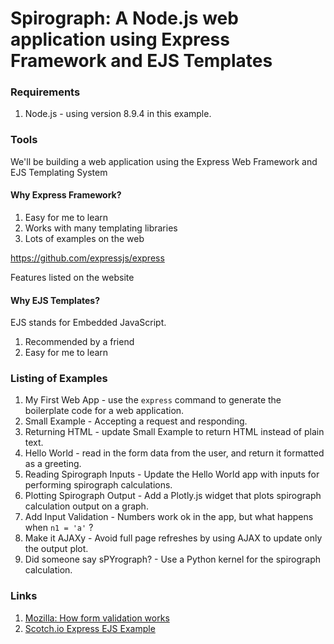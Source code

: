 # Spirograph: A Node.js web application using Express Framework and EJS Templates


### Requirements

1. Node.js - using version 8.9.4 in this example.


### Tools

We'll be building a web application using the Express Web Framework and EJS Templating System


#### Why Express Framework?
1. Easy for me to learn
2. Works with many templating libraries
3. Lots of examples on the web

https://github.com/expressjs/express

Features listed on the website


#### Why EJS Templates?

EJS stands for Embedded JavaScript.

1. Recommended by a friend
2. Easy for me to learn


### Listing of Examples

1. My First Web App - use the ```express``` command to generate the boilerplate code for a web application.
2. Small Example - Accepting a request and responding.
3. Returning HTML - update Small Example to return HTML instead of plain text.
4. Hello World - read in the form data from the user, and return it formatted as a greeting.
5. Reading Spirograph Inputs - Update the Hello World app with inputs for performing spirograph calculations.
6. Plotting Spirograph Output - Add a Plotly.js widget that plots spirograph calculation output on a graph.
7. Add Input Validation - Numbers work ok in the app, but what happens when ```n1 = 'a'``` ?
8. Make it AJAXy - Avoid full page refreshes by using AJAX to update only the output plot.
9. Did someone say sPYrograph? - Use a Python kernel for the spirograph calculation.


### Links
1. [Mozilla: How form validation works](https://developer.mozilla.org/en-US/docs/Learn/Server-side/Express_Nodejs/forms#Form_handling_process)
2. [Scotch.io Express EJS Example](https://scotch.io/tutorials/use-ejs-to-template-your-node-application)

